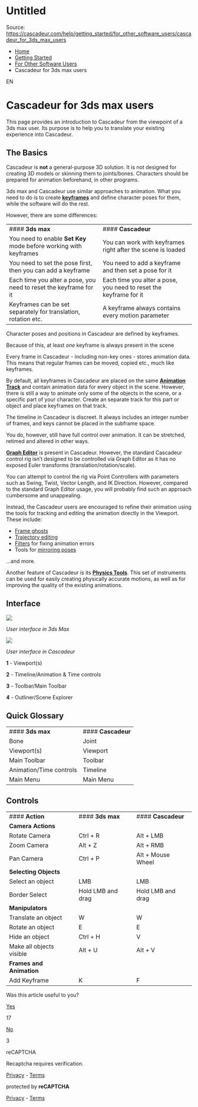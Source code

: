 # Untitled

Source: https://cascadeur.com/help/getting_started/for_other_software_users/cascadeur_for_3ds_max_users

- [Home](https://cascadeur.com/help)
- [Getting Started](https://cascadeur.com/help/getting_started)
- [For Other Software Users](https://cascadeur.com/help/getting_started/for_other_software_users)
- Cascadeur for 3ds max users

EN

# Cascadeur for 3ds max users

This page provides an introduction to Cascadeur from the viewpoint of a 3ds max user. Its purpose is to help you to translate your existing experience into Cascadeur.

## The Basics

Cascadeur is **not** a general-purpose 3D solution. It is not designed for creating 3D models or skinning them to joints/bones. Characters should be prepared for animation beforehand, in other programs.

3ds max and Cascadeur use similar approaches to animation. What you need to do is to create [**keyframes**](https://cascadeur.com/help/keyframes) and define character poses for them, while the software will do the rest.

However, there are some differences:

|     |     |
| --- | --- |
| #### **3ds max** | #### **Cascadeur** |
| You need to enable **Set Key** mode before working with keyframes | You can work with keyframes right after the scene is loaded |
| You need to set the pose first, then you can add a keyframe | You need to add a keyframe and then set a pose for it |
| Each time you alter a pose, you need to reset the keyframe for it | Each time you alter a pose, you need to reset the keyframe for it |
| Keyframes can be set separately for translation, rotation etc. | A keyframe always contains every motion parameter |

Character poses and positions in Cascadeur are defined by keyframes.

Because of this, at least _one_ keyframe is always present in the scene

Every frame in Cascadeur - including non-key ones - stores animation data. This means that regular frames can be moved, copied etc., much like keyframes.

By default, all keyframes in Cascadeur are placed on the same **[Animation Track](https://cascadeur.com/help/animation_tracks)** and contain animation data for every object in the scene. However, there is still a way to animate only some of the objects in the scene, or a specific part of your character. Create an separate track for this part or object and place keyframes on that track.

The timeline in Cascadeur is discreet. It always includes an integer number of frames, and keys cannot be placed in the subframe space.

You do, however, still have full control over animation. It can be stretched, retimed and altered in other ways.

[**Graph Editor**](https://cascadeur.com/help/tools/animation_tools/graph_editor) is present in Cascadeur. However, the standard Cascadeur control rig isn’t designed to be controlled via Graph Editor as it has no exposed Euler transforms (translation/rotation/scale).

You can attempt to control the rig via Point Controllers with parameters such as Swing, Twist, Vector Length, and IK Direction. However, compared to the standard Graph Editor usage, you will probably find such an approach cumbersome and unappealing.

Instead, the Cascadeur users are encouraged to refine their animation using the tools for tracking and editing the animation directly in the Viewport. These include:

- [Frame ghosts](https://cascadeur.com/help/ghosts)
- [Trajectory editing](https://cascadeur.com/help/trajectories)
- [Filters](https://cascadeur.com/help/filters) for fixing animation errors
- Tools for [mirroring poses](https://cascadeur.com/help/mirror_tools)

...and more.

Another feature of Cascadeur is its [**Physics Tools**](https://cascadeur.com/help/physics_tools). This set of instruments can be used for easily creating physically accurate motions, as well as for improving the quality of the existing animations.

## Interface

![](https://cascadeur.com/images/category/2021/02/04/6b961748bf51cf4a2e715ade30c8ec20.png)

_User interface in 3ds Max_

![](https://cascadeur.com/images/category/2023/02/20/375250ac977f87618abd54dc9ac27016.png)

_User interface in Cascadeur_

**1** \- Viewport(s)

**2** \- Timeline/Animation & Time controls

**3** \- Toolbar/Main Toolbar

**4** \- Outliner/Scene Explorer

## Quick Glossary

|     |     |
| --- | --- |
| #### **3ds max** | #### **Cascadeur** |
| Bone | Joint |
| Viewport(s) | Viewport |
| Main Toolbar | Toolbar |
| Animation/Time controls | Timeline |
| Main Menu | Main Menu |

## Controls

|     |     |     |
| --- | --- | --- |
| #### **Action** | #### **3ds max** | #### **Cascadeur** |
| **Camera Actions** |
| Rotate Camera | Ctrl + R | Alt + LMB |
| Zoom Camera | Alt + Z | Alt + RMB |
| Pan Camera | Ctrl + P | Alt + Mouse Wheel |
| **Selecting Objects** |
| Select an object | LMB | LMB |
| Border Select | Hold LMB and drag | Hold LMB and drag |
| **Manipulators** |
| Translate an object | W | W |
| Rotate an object | E | E |
| Hide an object | Ctrl + H | V |
| Make all objects visible | Alt + U | Alt + V |
| **Frames and Animation** |
| Add Keyframe | K | F |

Was this article useful to you?

[Yes](https://cascadeur.com/help/rest/add-mark "Yes")

17

[No](https://cascadeur.com/help/rest/add-mark "No")

3

reCAPTCHA

Recaptcha requires verification.

[Privacy](https://www.google.com/intl/en/policies/privacy/) \- [Terms](https://www.google.com/intl/en/policies/terms/)

protected by **reCAPTCHA**

[Privacy](https://www.google.com/intl/en/policies/privacy/) \- [Terms](https://www.google.com/intl/en/policies/terms/)